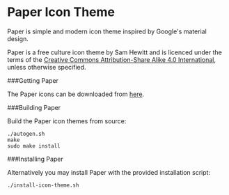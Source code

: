 Paper Icon Theme
================

Paper is simple and modern icon theme inspired by Google's material design.

Paper is a free culture icon theme by Sam Hewitt and is licenced under the terms of the [Creative Commons 
Attribution-Share Alike 4.0 International](https://creativecommons.org/licenses/by-sa/4.0/), unless otherwise specified.

###Getting Paper

The Paper icons can be downloaded from [here](https://github.com/snwh/paper-icon-theme/archive/master.zip).

###Building Paper

Build the Paper icon themes from source:

    ./autogen.sh
    make
    sudo make install

###Installing Paper

Alternatively you may install Paper with the provided installation script:

    ./install-icon-theme.sh